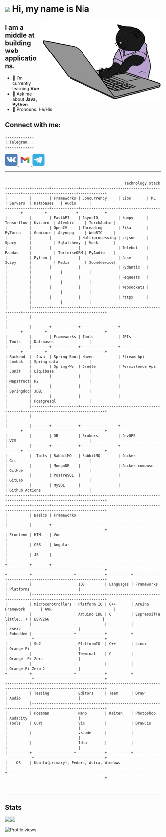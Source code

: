 # <img height="25" src="https://raw.githubusercontent.com/innng/innng/master/assets/kyubey.gif"/> Hi, my name is Nia

<img align="right" src="./images/developer.gif" style="border-radius: 5px" alt="Hola Coders" width="390" height="260"/>

## I am a middle at building web applications.

- 🌱 I’m currently learning **Vue**
- 💬 Ask me about **Java, Python**
- 🗿 Pronouns: He/His

## Connect with me:

<div>


<a href='https://t.me/donilker'>

```
+-----------+
| Telegram  |
+-----------+
```
</a>


<span>
  <a href='https://vk.com/niatomi'>
    <img src='./images/vk_colourful.svg' alt='github' height='40' style='background-color: white;'>
  </a>
  <a href='mailto:playervoker@gmail.com'>
    <img src='./images/gmail.svg' alt='github' height='40'>
  </a>
    <img src='./images/telegram.svg' alt='github' height='40'>
</span>
</div>

---

## 

```
                                                      Technology stack
+----------+--------+------------+-----------------+------------+------------+----------+-------------+------------+
|          |        | Frameworks | Concurrency     | Libs       | ML         | Servers  | Databases   | Audio      |
+----------+--------+------------+-----------------+------------+------------+----------+-------------+------------+
|          |        | FastAPI    | AsyncIO         | Numpy      | Tensorflow | Uvicorn  | Alembic     | TorchAudio |
|          |        | OpenCV     | Threading       | Pika       | PyTorch    | Gunicorn | Asyncpg     | WebRTC     |
|          |        |            | Multiprocessing | orjson     | Spacy      |          | Sqlalchemy  | Vosk       |
|          |        |            |                 | Telebot    | Pandas     |          | TortoiseORM | PyAudio    |
|          | Python |            |                 | Jose       | Scipy      |          | Redis       | Sounddevice|
|          |        |            |                 | Pydantic   |            |          |             |            |
|          |        |            |                 | Requests   |            |          |             |            |
|          |        |            |                 | Websockets |            |          |             |            |
|          |        |            |                 | httpx      |            |          |             |            |
|          |--------+------------+-----------------+------------+------------+----------+-------------+------------+
|          |                                                                                                       |
|          |--------+------------+-----------------+-------------------------+----------+--------------------------+
|          |        | Frameworks | Tools           | APIs                    | Tools    | Databases                |
|          |--------+------------+-----------------+-------------------------+----------+--------------------------+
| Backend  |  Java  | Spring-Boot| Maven           | Stream Api              | Lombok   | Spring-data              |
|          |        | Spring-Ws  | Gradle          | Persistence Api         | Junit    | Liquibase                |
|          |        |            |                 |                         | Mapstruct| H2                       |
|          |        |            |                 |                         | Springdoc| JDBC                     |
|          |        |            |                 |                         |          | Postgresql               |
|          |--------+------------+-----------------+-------------------------+----------+--------------------------+
|          |                                                                                                       |
|          |--------+------------+-----------------+-------------------------+-------------------------------------+
|          |        | DB         | Brokers         | DevOPS                  | VCS                                 |
|          |--------+------------+-----------------+-------------------------+-------------------------------------+
|          |  Tools | RabbitMQ   | RabbitMQ        | Docker                  | Git                                 |
|          |        | MongoDB    |                 | Docker-compose          | GitHub                              |
|          |        | PostreSQL  |                 |                         | GitLab                              |
|          |        | MySQL      |                 |                         | Github Actions                      |
+----------+--------+------------+-----------------+-------------------------+-------------------------------------+
+----------+--------+----------------------------------------------------------------------------------------------+
|          | Basics | Frameworks                                                                                   |
|          |--------+----------------------------------------------------------------------------------------------+
| Frontend | HTML   | Vue                                                                                          |
|          | CSS    | Angular                                                                                      |
|          | JS     |                                                                                              |
+----------+--------+----------------------------------------------------------------------------------------------+
+----------+-------------------+-------------+-----------+------------------------+--------------------------------+
|          |                   | IDE         | Languages | Frameworks             | Platforms                      |
|          |-------------------+-------------+-----------+------------------------+--------------------------------+
|          | Microconotrollers | Platform IO | C++       | Aruino Framework       | AVR                            |
|          |                   | Arduino IDE | C         | Espressif(a little...) | ESP8266                        |
|          |                   |             |           |                        | ESP32                          |
| Embedded |-------------------+-------------+-----------+------------------------+--------------------------------+
|          | SoC               | PlatformIO  | C++       | Linux                  | Orange Pi                      |
|          |                   | Terminal    | C         |                        | Orange  Pi Zero                |
|          |                   |             |           |                        | Orange Pi Zero 2               |
+----------+-------------------+-------------+-----------+------------------------+--------------------------------+
+----------+-------------------+-------------+-----------+------------------------+--------------------------------+
|          | Testing           | Editors     | Team      | Draw                   | Audio                          |
|          |-------------------+-------------+-----------+------------------------+--------------------------------+
|          | Postman           | Nano        | Kaiten    | Photoshop              | Audacity                       |
| Tools    | Curl              | Vim         |           | Draw.io                |                                |
|          |                   | VSCode      |           |                        |                                |
|          |                   | Idea        |           |                        |                                |
|----------+-------------------+-------------+-----------+------------------------+--------------------------------+
|    OS    | Ubuntu(primary), Fedora, Astra, Windows                                                               |
+------------------------------------------------------------------------------------------------------------------+



```

---

## Stats

<div>

  <a  href="https://github.com/Niatomi">
  <span style='text-align: center'>
  <img height="180em" src="https://readme-stats-niatomi.vercel.app/api?username=niatomi&theme=dark&show_icons=true&include_all_commits=true&count_private=true"/><img height="180em" src="https://github-readme-stats.vercel.app/api/top-langs/?username=niatomi&layout=compact&langs_count=6&theme=dark&hide=Jupyter Notebook"/>
  </span>
  </a>

</div>

![Profile views](https://gpvc.arturio.dev/niatomi)
